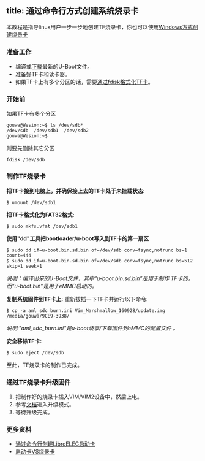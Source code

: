 title: 通过命令行方式创建系统烧录卡
---

本教程是指导linux用户一步一步地创建TF烧录卡，你也可以使用[Windows方式创建烧录卡](/zh-cn/vim/UpgradeViaTFBurningCard.html)

### 准备工作
* 编译或[下载](/zh-cn/vim/Firmware.html)最新的U-Boot文件。
* 准备好TF卡和读卡器。
* 如果TF卡上有多个分区的话，需要[通过fdisk格式化TF卡](/zh-cn/vim/CreateBurnCardViaCLI.html)。

### 开始前
如果TF卡有多个分区
```
gouwa@Wesion:~$ ls /dev/sdb*
/dev/sdb  /dev/sdb1  /dev/sdb2
gouwa@Wesion:~$ 
```
则要先删除其它分区
```
fdisk /dev/sdb
```

### 制作TF烧录卡
**把TF卡接到电脑上，并确保接上去的TF卡处于未挂载状态:**
```
$ umount /dev/sdb1
```
**把TF卡格式化为FAT32格式:**
```
$ sudo mkfs.vfat /dev/sdb1 
```
**使用"dd"工具把bootloader/u-boot写入到TF卡的第一扇区**
```
$ sudo dd if=u-boot.bin.sd.bin of=/dev/sdb conv=fsync,notrunc bs=1 count=444
$ sudo dd if=u-boot.bin.sd.bin of=/dev/sdb conv=fsync,notrunc bs=512 skip=1 seek=1
```
_说明：编译出来的U-Boot文件，其中“u-boot.bin.sd.bin”是用于制作 TF卡的，而“u-boot.bin”是用于eMMC启动的。_

**复制系统固件到TF卡上:**
重新拔插一下TF卡并运行以下命令:
```
$ cp -a aml_sdc_burn.ini Vim_Marshmallow_160928/update.img /media/gouwa/9CE9-3938/
```
 _说明:"aml_sdc_burn.ini"是u-boot烧录/下载固件到eMMC的配置文件 。_

**安全移除TF卡:**
```
$ sudo eject /dev/sdb
```
至此，TF烧录卡的制作已完成。

### 通过TF烧录卡升级固件
1. 把制作好的烧录卡插入VIM/VIM2设备中，然后上电。
2. 参考[文档](/zh-cn/vim/HowtoBootIntoUpgradeMode.html)进入升级模式。
3. 等待升级完成。

### 更多资料
* [通过命令行创建LibreELEC启动卡](/zh-cn/vim/CreateLibreELECBootCardViaCLI.html)
* [启动卡VS烧录卡](/zh-cn/vim/BootingCardVsBurningCard.html)

